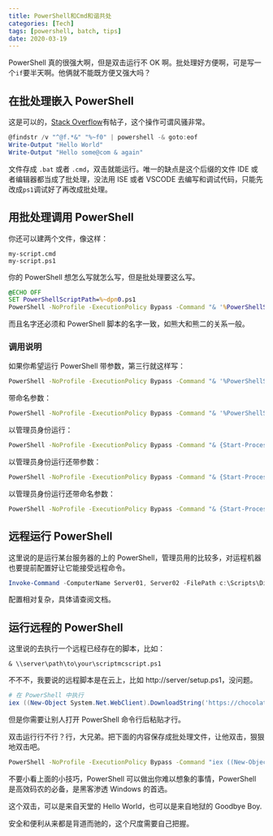 ```yaml
---
title: PowerShell和Cmd和谐共处
categories: [Tech]
tags: [powershell, batch, tips]
date: 2020-03-19
---
```


PowerShell 真的很强大啊，但是双击运行不 OK 啊。批处理好方便啊，可是写一个`if`要半天啊。他俩就不能既方便又强大吗？

<!-- more -->

## 在批处理嵌入 PowerShell

这是可以的，[Stack Overflow](https://stackoverflow.com/questions/2609985/how-to-run-a-powershell-script-within-a-windows-batch-file)有帖子，这个操作可谓风骚非常。

```PowerShell
@findstr /v "^@f.*&" "%~f0" | powershell -& goto:eof
Write-Output "Hello World"
Write-Output "Hello some@com & again"
```

文件存成 `.bat` 或者 `.cmd`，双击就能运行。唯一的缺点是这个后缀的文件 IDE 或者编辑器都当成了批处理，没法用 ISE 或者 VSCODE 去编写和调试代码，只能先改成`ps1`调试好了再改成批处理。

## 用批处理调用 PowerShell

你还可以建两个文件，像这样：

```
my-script.cmd
my-script.ps1
```

你的 PowerShell 想怎么写就怎么写，但是批处理要这么写。

```bat
@ECHO OFF
SET PowerShellScriptPath=%~dpn0.ps1
PowerShell -NoProfile -ExecutionPolicy Bypass -Command "& '%PowerShellScriptPath%'";
```

而且名字还必须和 PowerShell 脚本的名字一致，如熊大和熊二的关系一般。

### 调用说明

如果你希望运行 PowerShell 带参数，第三行就这样写：

```sh
PowerShell -NoProfile -ExecutionPolicy Bypass -Command "& '%PowerShellScriptPath%' 'First Param Value' 'Second Param Value'";
```

带命名参数：

```sh
PowerShell -NoProfile -ExecutionPolicy Bypass -Command "& '%PowerShellScriptPath%' -Param1Name 'Param 1 Value' -Param2Name 'Param 2 Value'"
```

以管理员身份运行：

```sh
PowerShell -NoProfile -ExecutionPolicy Bypass -Command "& {Start-Process PowerShell -ArgumentList '-NoProfile -ExecutionPolicy Bypass -File ""%PowerShellScriptPath%""' -Verb RunAs}";
```

以管理员身份运行还带参数：

```sh
PowerShell -NoProfile -ExecutionPolicy Bypass -Command "& {Start-Process PowerShell -ArgumentList '-NoProfile -ExecutionPolicy Bypass -File """"%PowerShellScriptPath%"""" """"First Param Value"""" """"Second Param Value"""" ' -Verb RunAs}"
```

以管理员身份运行还带命名参数：

```sh
PowerShell -NoProfile -ExecutionPolicy Bypass -Command "& {Start-Process PowerShell -ArgumentList '-NoProfile -ExecutionPolicy Bypass -File """"%PowerShellScriptPath%"""" -Param1Name """"Param 1 Value"""" -Param2Name """"Param 2 value"""" ' -Verb RunAs}";
```

## 远程运行 PowerShell

这里说的是运行某台服务器的上的 PowerShell，管理员用的比较多，对运程机器也要提前配置好让它能接受远程命令。

```PowerShell
Invoke-Command -ComputerName Server01, Server02 -FilePath c:\Scripts\DiskCollect.ps1
```

配置相对复杂，具体请查阅文档。

## 运行远程的 PowerShell

这里说的去执行一个远程已经存在的脚本，比如：

```
& \\server\path\to\your\scriptmcscript.ps1
```

不不不，我要说的远程脚本是在云上，比如 http://server/setup.ps1，没问题。

```PowerShell
# 在 PowerShell 中执行
iex ((New-Object System.Net.WebClient).DownloadString('https://chocolatey.org/install.ps1'))
```

但是你需要让别人打开 PowerShell 命令行后粘贴才行。

双击运行行不行？行，大兄弟。把下面的内容保存成批处理文件，让他双击，狠狠地双击吧。

```bat
PowerShell -NoProfile -ExecutionPolicy Bypass -Command "iex ((New-Object System.Net.WebClient).DownloadString('http://server/setup.ps1'))";
```

不要小看上面的小技巧，PowerShell 可以做出你难以想象的事情，PowerShell 是高效码农的必备，是黑客渗透 Windows 的首选。

这个双击，可以是来自天堂的 Hello World，也可以是来自地狱的 Goodbye Boy.

安全和便利从来都是背道而驰的，这个尺度需要自己把握。
